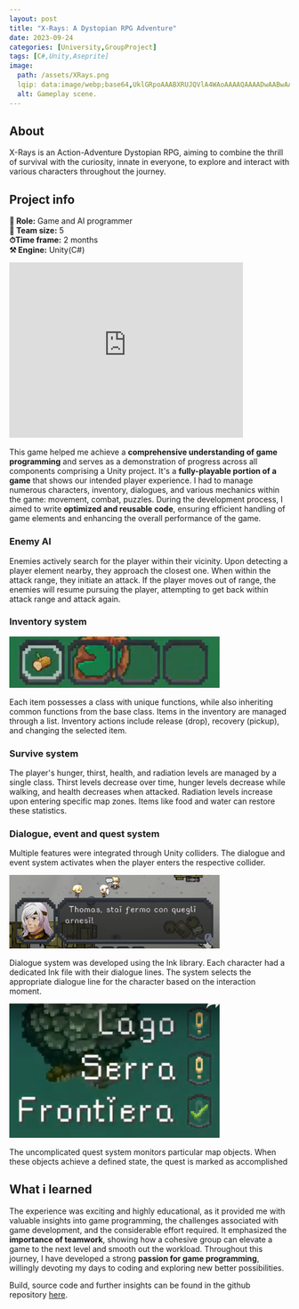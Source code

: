 ```yaml
---
layout: post
title: "X-Rays: A Dystopian RPG Adventure"
date: 2023-09-24
categories: [University,GroupProject]
tags: [C#,Unity,Aseprite]
image:
  path: /assets/XRays.png
  lqip: data:image/webp;base64,UklGRpoAAABXRUJQVlA4WAoAAAAQAAAADwAABwAAQUxQSDIAAAARL0AmbZurmr57yyIiqE8oiG0bejIYEQTgqiDA9vqnsUSI6H+oAERp2HZ65qP/VIAWAFZQOCBCAAAA8AEAnQEqEAAIAAVAfCWkAALp8sF8rgRgAP7o9FDvMCkMde9PK7euH5M1m6VWoDXf2FkP3BqV0ZYbO6NA/VFIAAAA
  alt: Gameplay scene.
---
```


## About
X-Rays is an Action-Adventure Dystopian RPG, aiming to combine the thrill of survival with the curiosity, innate in everyone, to explore and interact with various characters throughout the journey.

## Project info
**👤 Role:**  Game and AI programmer  
**👥 Team size:**  5  
**⏱︎Time frame:**  2 months  
**⚒︎ Engine:**  Unity(C#)

<iframe width="420" height="315" src="https://www.youtube.com/embed/TCWWp8SQUlM?si=Vbj3JmpB3kfjFUCZ" frameborder="0" allowfullscreen></iframe>

This game helped me achieve a **comprehensive understanding of game programming** and serves as a demonstration of progress across all components comprising a Unity project. It's a **fully-playable portion of a game** that shows our intended player experience. I had to manage numerous characters, inventory, dialogues, and various mechanics within the game: movement, combat, puzzles. During the development process, I aimed to write **optimized and reusable code**, ensuring efficient handling of game elements and enhancing the overall performance of the game.

### Enemy AI
Enemies actively search for the player within their vicinity. Upon detecting a player element nearby, they approach the closest one. When within the attack range, they initiate an attack. If the player moves out of range, the enemies will resume pursuing the player, attempting to get back within attack range and attack again. 

### Inventory system

<img src="/assets/inventory.png" width="75%" height="75%">  

Each item possesses a class with unique functions, while also inheriting common functions from the base class. Items in the inventory are managed through a list. Inventory actions include release (drop), recovery (pickup), and changing the selected item.

### Survive system
The player's hunger, thirst, health, and radiation levels are managed by a single class. Thirst levels decrease over time, hunger levels decrease while walking, and health decreases when attacked. Radiation levels increase upon entering specific map zones. Items like food and water can restore these statistics.

### Dialogue, event and quest system
Multiple features were integrated through Unity colliders. The dialogue and event system activates when the player enters the respective collider. 

<img src="/assets/dialogue.png" width="75%" height="75%">  

Dialogue system was developed using the Ink library. Each character had a dedicated Ink file with their dialogue lines. The system selects the appropriate dialogue line for the character based on the interaction moment. 

<img src="/assets/quest.png" width="75%" height="75%">  

The uncomplicated quest system monitors particular map objects. When these objects achieve a defined state, the quest is marked as accomplished

## What i learned
The experience was exciting and highly educational, as it provided me with valuable insights into game programming, the challenges associated with game development, and the considerable effort required. It emphasized the **importance of teamwork**, showing how a cohesive group can elevate a game to the next level and smooth out the workload. Throughout this journey, I have developed a strong **passion for game programming**, willingly devoting my days to coding and exploring new better possibilities.

Build, source code and further insights can be found in the github repository [here](https://github.com/GianluDR/XRays-Unity-game).
